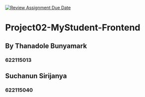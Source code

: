 [![Review Assignment Due Date](https://classroom.github.com/assets/deadline-readme-button-24ddc0f5d75046c5622901739e7c5dd533143b0c8e959d652212380cedb1ea36.svg)](https://classroom.github.com/a/lqwrJucr)
# Project02-MyStudent-Frontend
## By Thanadole Bunyamark
### 622115013
##    Suchanun Sirijanya
### 622115040